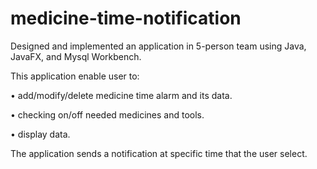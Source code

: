 # medicine-time-notification
 
Designed and implemented an application in 5-person team using Java, JavaFX, and Mysql Workbench.

This application enable user to:

• add/modify/delete medicine time alarm and its data.

• checking on/off needed medicines and tools.

• display data.


The application sends a notification at specific time that the user select.
